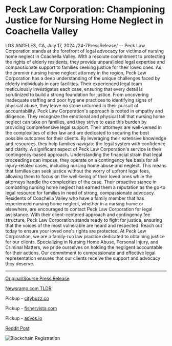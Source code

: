 # Peck Law Corporation: Championing Justice for Nursing Home Neglect in Coachella Valley

LOS ANGELES, CA, July 17, 2024 /24-7PressRelease/ -- Peck Law Corporation stands at the forefront of legal advocacy for victims of nursing home neglect in Coachella Valley. With a resolute commitment to protecting the rights of elderly residents, they provide unparalleled legal expertise and compassionate support to families seeking justice for their loved ones.  As the premier nursing home neglect attorney in the region, Peck Law Corporation has a deep understanding of the unique challenges faced by elderly individuals in care facilities. Their experienced legal team meticulously investigates each case, ensuring that every detail is scrutinized to build a strong foundation for justice. From uncovering inadequate staffing and poor hygiene practices to identifying signs of physical abuse, they leave no stone unturned in their pursuit of accountability.  Peck Law Corporation's approach is rooted in empathy and diligence. They recognize the emotional and physical toll that nursing home neglect can take on families, and they strive to ease this burden by providing comprehensive legal support. Their attorneys are well-versed in the complexities of elder law and are dedicated to securing the best possible outcomes for their clients. By leveraging their extensive knowledge and resources, they help families navigate the legal system with confidence and clarity.  A significant aspect of Peck Law Corporation's service is their contingency-based approach. Understanding the financial strain that legal proceedings can impose, they operate on a contingency fee basis for all injury-related cases, including nursing home abuse and neglect. This means that families can seek justice without the worry of upfront legal fees, allowing them to focus on the well-being of their loved ones while the attorneys handle the complexities of the case. Their proactive stance in combating nursing home neglect has earned them a reputation as the go-to legal resource for families in need of strong, compassionate advocacy.  Residents of Coachella Valley who have a family member that has experienced nursing home neglect, whether in a nursing home or elsewhere, are encouraged to contact Peck Law Corporation for legal assistance. With their client-centered approach and contingency fee structure, Peck Law Corporation stands ready to fight for justice, ensuring that the voices of the most vulnerable are heard and respected. Reach out today to ensure your loved one's rights are protected.  At Peck Law Corporation, we are a family-run law practice dedicated to obtaining justice for our clients. Specializing in Nursing Home Abuse, Personal Injury, and Criminal Matters, we pride ourselves on holding the negligent accountable for their actions. Our commitment to compassionate and effective legal representation ensures that our clients receive the support and advocacy they deserve. 

---

[Original/Source Press Release](https://www.24-7pressrelease.com/press-release/512605/peck-law-corporation-championing-justice-for-nursing-home-neglect-in-coachella-valley)
                    

[Newsramp.com TLDR](https://newsramp.com/curated-news/peck-law-corporation-leading-advocate-for-victims-of-nursing-home-neglect-in-coachella-valley/80c7d2f889482f2f0c5db895d2401b05) 


Pickup - [citybuzz.co](https://citybuzz.co/2024/07/17/peck-law-corporation-leads-fight-against-nursing-home-neglect-in-coachella-valley)

Pickup - [fishervista.com](https://fishervista.com/en/peck-law-corporation-leading-the-charge-against-nursing-home-neglect-in-coachella-valley/20245011)

Pickup - [advos.io](https://advos.io/en/peck-law-corporation-advocating-for-justice-in-nursing-home-neglect-cases-in-coachella-valley/20245011)
 



[Reddit Post](https://www.reddit.com/r/newsramp/comments/1e5bxnt/peck_law_corporation_leading_advocate_for_victims/) 



![Blockchain Registration](https://cdn.newsramp.app/24-7PressRelease/qrcode/247/17/filo5KO1.webp)